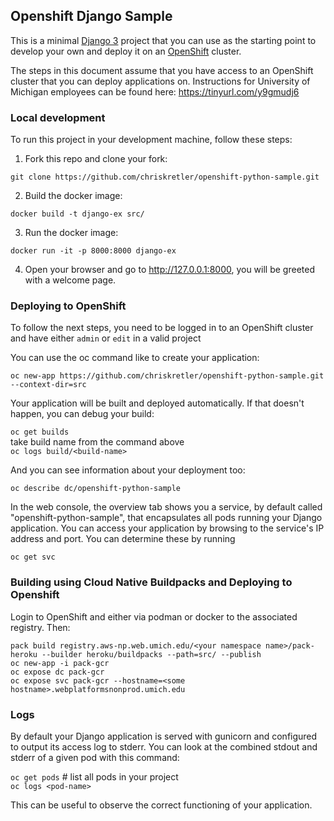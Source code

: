 ## Openshift Django Sample

This is a minimal [Django 3](http://www.djangoproject.com) project that you can use as the starting point to develop your own and deploy it on an [OpenShift](https://github.com/openshift/origin) cluster.

The steps in this document assume that you have access to an OpenShift cluster that you can deploy applications on.  Instructions for University of Michigan employees can be found here: https://tinyurl.com/y9gmudj6


### Local development

To run this project in your development machine, follow these steps:

1. Fork this repo and clone your fork:

  `git clone https://github.com/chriskretler/openshift-python-sample.git`

2. Build the docker image:

  `docker build -t django-ex src/`

3. Run the docker image:

  `docker run -it -p 8000:8000 django-ex`

4. Open your browser and go to http://127.0.0.1:8000, you will be greeted with a welcome page.


### Deploying to OpenShift

To follow the next steps, you need to be logged in to an OpenShift cluster and have either `admin` or `edit` in a valid project

You can use the oc command like to create your application:

`oc new-app https://github.com/chriskretler/openshift-python-sample.git --context-dir=src`

Your application will be built and deployed automatically. If that doesn't happen, you can debug your build:

`oc get builds`\
take build name from the command above\
`oc logs build/<build-name>`

And you can see information about your deployment too:

`oc describe dc/openshift-python-sample`

In the web console, the overview tab shows you a service, by default called "openshift-python-sample", that encapsulates all pods running your Django application. You can access your application by browsing to the service's IP address and port.  You can determine these by running

`oc get svc`


### Building using Cloud Native Buildpacks and Deploying to Openshift

Login to OpenShift and either via podman or docker to the associated registry. Then:
```
pack build registry.aws-np.web.umich.edu/<your namespace name>/pack-heroku --builder heroku/buildpacks --path=src/ --publish
oc new-app -i pack-gcr
oc expose dc pack-gcr
oc expose svc pack-gcr --hostname=<some hostname>.webplatformsnonprod.umich.edu
```

### Logs

By default your Django application is served with gunicorn and configured to output its access log to stderr.
You can look at the combined stdout and stderr of a given pod with this command:

`oc get pods`         # list all pods in your project\
`oc logs <pod-name>`

This can be useful to observe the correct functioning of your application.
